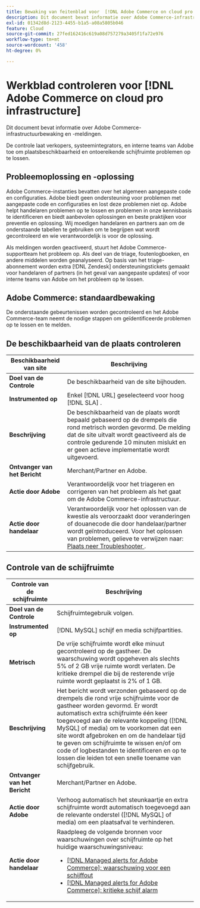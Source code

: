 ```yaml
---
title: Bewaking van feitenblad voor  [!DNL Adobe Commerce on cloud pro infrastructure]
description: Dit document bevat informatie over Adobe Commerce-infrastructuurbewaking en -meldingen.
exl-id: 01342d8d-2123-4455-b1a5-a08a5805b046
feature: Cloud
source-git-commit: 27fed162416c619a08d757279a3405f1fa72e976
workflow-type: tm+mt
source-wordcount: '458'
ht-degree: 0%

---
```



# Werkblad controleren voor [!DNL Adobe Commerce on cloud pro infrastructure]

Dit document bevat informatie over Adobe Commerce-infrastructuurbewaking en -meldingen.

De controle laat verkopers, systeemintegrators, en interne teams van Adobe toe om plaatsbeschikbaarheid en ontoereikende schijfruimte problemen op te lossen.

## Probleemoplossing en -oplossing

Adobe Commerce-instanties bevatten over het algemeen aangepaste code en configuraties. Adobe biedt geen ondersteuning voor problemen met aangepaste code en configuraties en lost deze problemen niet op. Adobe helpt handelaren problemen op te lossen en problemen in onze kennisbasis te identificeren en biedt aanbevolen oplossingen en beste praktijken voor preventie en oplossing. Wij moedigen handelaren en partners aan om de onderstaande tabellen te gebruiken om te begrijpen wat wordt gecontroleerd en wie verantwoordelijk is voor de oplossing.

Als meldingen worden geactiveerd, stuurt het Adobe Commerce-supportteam het probleem op. Als deel van de triage, foutenlogboeken, en andere middelen worden geanalyseerd. Op basis van het triage-abonnement worden extra [!DNL Zendesk] ondersteuningstickets gemaakt voor handelaren of partners (in het geval van aangepaste updates) of voor interne teams van Adobe om het probleem op te lossen.

## Adobe Commerce: standaardbewaking

De onderstaande gebeurtenissen worden gecontroleerd en het Adobe Commerce-team neemt de nodige stappen om geïdentificeerde problemen op te lossen en te melden.

## De beschikbaarheid van de plaats controleren

| Beschikbaarheid van site | Beschrijving |
|------------|------------|
| **Doel van de Controle** | De beschikbaarheid van de site bijhouden. |
| **Instrumented op** | Enkel [!DNL URL] geselecteerd voor hoog [!DNL SLA] . |
| **Beschrijving** | De beschikbaarheid van de plaats wordt bepaald gebaseerd op de drempels die rond metrisch worden gevormd. De melding dat de site uitvalt wordt geactiveerd als de controle gedurende 10 minuten mislukt en er geen actieve implementatie wordt uitgevoerd. |
| **Ontvanger van het Bericht** | Merchant/Partner en Adobe. |
| **Actie door Adobe** | Verantwoordelijk voor het triageren en corrigeren van het probleem als het gaat om de Adobe Commerce-infrastructuur. |
| **Actie door handelaar** | Verantwoordelijk voor het oplossen van de kwestie als veroorzaakt door veranderingen of douanecode die door handelaar/partner wordt geïntroduceerd. Voor het oplossen van problemen, gelieve te verwijzen naar: [ Plaats neer Troubleshooter ](https://experienceleague.adobe.com/docs/commerce-knowledge-base/kb/troubleshooting/site-down-or-unresponsive/magento-site-down-troubleshooter.html). |

## Controle van de schijfruimte

| Controle van de schijfruimte | Beschrijving |
|------------|------------|
| **Doel van de Controle** | Schijfruimtegebruik volgen. |
| **Instrumented op** | [!DNL MySQL] schijf en media schijfpartities. |
| **Metrisch** | De vrije schijfruimte wordt elke minuut gecontroleerd op de gastheer. De waarschuwing wordt opgeheven als slechts 5% of 2 GB vrije ruimte wordt verlaten. De kritieke drempel die bij de resterende vrije ruimte wordt geplaatst is 2% of 1 GB. |
| **Beschrijving** | Het bericht wordt verzonden gebaseerd op de drempels die rond vrije schijfruimte voor de gastheer worden gevormd. Er wordt automatisch extra schijfruimte één keer toegevoegd aan de relevante koppeling ([!DNL MySQL] of media) om te voorkomen dat een site wordt afgebroken en om de handelaar tijd te geven om schijfruimte te wissen en/of om code of logbestanden te identificeren en op te lossen die leiden tot een snelle toename van schijfgebruik. |
| **Ontvanger van het Bericht** | Merchant/Partner en Adobe. |
| **Actie door Adobe** | Verhoog automatisch het steunkaartje en extra schijfruimte wordt automatisch toegevoegd aan de relevante onderstel ([!DNL MySQL] of media) om een plaatsafval te verhinderen. |
| **Actie door handelaar** | Raadpleeg de volgende bronnen voor waarschuwingen over schijfruimte op het huidige waarschuwingsniveau: <ul><li>[[!DNL Managed alerts for Adobe Commerce]: waarschuwing voor een schijffout ](https://experienceleague.adobe.com/en/docs/commerce-operations/tools/managed-alerts-for-adobe-commerce/managed-alerts-for-magento-commerce-disk-warning-alert)</li><li>[[!DNL Managed alerts for Adobe Commerce]: kritieke schijf alarm ](https://experienceleague.adobe.com/en/docs/commerce-operations/tools/managed-alerts-for-adobe-commerce/managed-alerts-for-magento-commerce-disk-critical-alert) </li></ul> |

